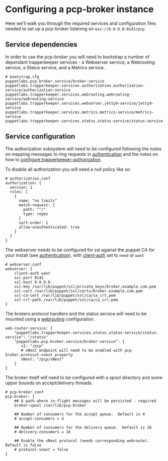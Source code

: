 # Configuring a pcp-broker instance

Here we'll walk you through the required services and configuration
files needed to set up a pcp-broker listening on `wss://0.0.0.0:8142/pcp`

## Service dependencies

In order to use the pcp-broker you will need to bootstrap a number of
dependant trapperkeeper services - a Webserver service, a Webrouting
service, a Status service, and a Metrics service.

```
# bootstrap.cfg
puppetlabs.pcp.broker.service/broker-service
puppetlabs.trapperkeeper.services.authorization.authorization-service/authorization-service
puppetlabs.trapperkeeper.services.webrouting.webrouting-service/webrouting-service
puppetlabs.trapperkeeper.services.webserver.jetty9-service/jetty9-service
puppetlabs.trapperkeeper.services.metrics.metrics-service/metrics-service
puppetlabs.trapperkeeper.services.status.status-service/status-service
```

## Service configuration


The authorization subsystem will need to be configured following the notes on
mapping messages to ring requests in [authentication](authentication.md) and
the notes on how to [configure trapperkeeper-authorization](https://github.com/puppetlabs/trapperkeeper-authorization/blob/master/doc/authorization-config.md).

To disable all authorization you will need a null policy like so:

```
# authorization.conf
authorization: {
  version: 1
  rules: [
    {
      name: "no limits"
      match-request: {
        path: "^/"
        type: regex
      }
      sort-order: 1
      allow-unauthenticated: true
    }
  ]
}
```

The webserver needs to be configured for ssl against the puppet CA for
your install (see [authentication](authentication.md)), with
[client-auth](https://github.com/puppetlabs/trapperkeeper-webserver-jetty9/blob/master/doc/jetty-config.md#client-auth)
set to `need` or `want`

```
# webserver.conf
webserver: {
    client-auth want
    ssl-port 8142
    ssl-host 0.0.0.0
    ssl-key /var/lib/puppet/ssl/private_keys/broker.example.com.pem
    ssl-cert /var/lib/puppet/ssl/certs/broker.example.com.pem
    ssl-ca-cert /var/lib/puppet/ssl/ca/ca_crt.pem
    ssl-crl-path /var/lib/puppet/ssl/ca/ca_crl.pem
}
```

The brokers protocol handlers and the status service will need to be mounted using a
[webrouting](https://github.com/puppetlabs/trapperkeeper-webserver-jetty9/blob/master/doc/webrouting-config.md)
configuration.

```
web-router-service: {
    "puppetlabs.trapperkeeper.services.status.status-service/status-service": "/status"
    "puppetlabs.pcp.broker.service/broker-service": {
       v1: "/pcp"
       # vNext endpoint will need to be enabled with pcp-broker.protocol-vnext property
       vNext: "/pcp/vNext"
    }
}
```

The broker itself will need to be configured with a spool directory
and some upper bounds on accept/delivery threads.

```
# pcp-broker.conf
pcp-broker: {
    ## A path where in-flight messages will be persisted - required
    broker-spool /var/lib/pcp-broker

    ## Number of consumers for the accept queue.  Default is 4
    # accept-consumers = 4

    ## Number of consumers for the delivery queue.  Default is 16
    # delivery-consumers = 16

    ## Enable the vNext protocol (needs corresponding webroute).  Default is false
    # protocol-vnext = false
}
```
